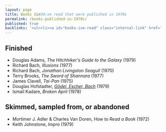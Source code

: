 ```yaml
---
layout: page
title: Books I&#39;ve read that were published in 1970s
permalink: /books-published-in-1970s/
published: true
backlinks: '<ul><li><a id="books-ive-read" class="internal-link" href="/books-ive-read/">Books I&#39;ve read</a></li></ul>'
---
```




## Finished 
* Douglas Adams, _The Hitchhiker's Guide to the Galaxy_ (1979) 
* Richard Bach, _Illusions_ (1977) 
* Richard Bach, _Jonathan Livingston Seagull_ (1970) 
* Terry Brooks, _The Sword of Shannara_ (1977) 
* James Clavell, _Tai-Pan_ (1975) 
* Douglas Hofstadter, _<a id="hofstadter-godel-escher-bach" class="internal-link" href="/hofstadter-godel-escher-bach/">Gödel, Escher, Bach</a>_ (1979) 
* Ismail Kadare, _Broken April_ (1978) 


## Skimmed, sampled from, or abandoned 
* Mortimer J. Adler & Charles Van Doren, _How to Read a Book_ (1972) 
* Keith Johnstone, _Impro_ (1979) 
